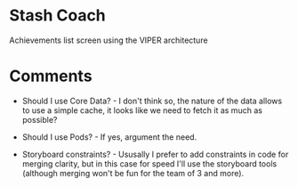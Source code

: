 # Stash Coach

Achievements list screen using the VIPER architecture

# Comments

- Should I use Core Data? - I don't think so, the nature of the data allows to use a simple cache, it looks like we need to fetch it as much as possible?

- Should I use Pods? - If yes, argument the need.

- Storyboard constraints? - Ususally I prefer to add constraints in code for merging clarity, but in this case for speed I'll use the storyboard tools (although merging won't be fun for the team of 3 and more).
